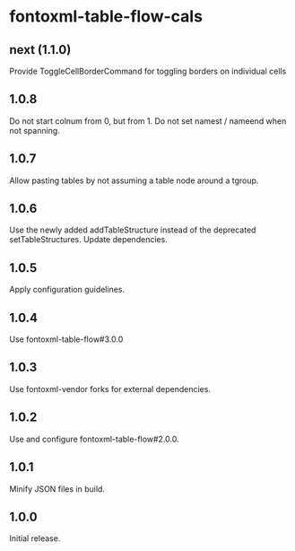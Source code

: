 # fontoxml-table-flow-cals

## next (1.1.0)

Provide ToggleCellBorderCommand for toggling borders on individual cells

## 1.0.8

Do not start colnum from 0, but from 1.
Do not set namest / nameend when not spanning.

## 1.0.7

Allow pasting tables by not assuming a table node around a tgroup.

## 1.0.6

Use the newly added addTableStructure instead of the deprecated setTableStructures.
Update dependencies.

## 1.0.5

Apply configuration guidelines.

## 1.0.4

Use fontoxml-table-flow#3.0.0

## 1.0.3

Use fontoxml-vendor forks for external dependencies.

## 1.0.2

Use and configure fontoxml-table-flow#2.0.0.

## 1.0.1

Minify JSON files in build.

## 1.0.0

Initial release.
